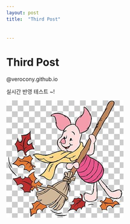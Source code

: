 ```yaml
---
layout: post
title:  "Third Post"


---
```


# Third Post

@verocony.github.io

실시간 반영 테스트 ~!



![Piglet](../images/2024-02-03-second/Piglet.jpeg)

